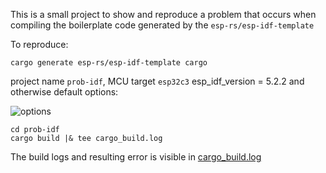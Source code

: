 This is a small project to show and reproduce a problem that occurs when compiling the boilerplate code generated by 
the `esp-rs/esp-idf-template`

To reproduce:


`cargo generate esp-rs/esp-idf-template cargo`

project name `prob-idf`, MCU target `esp32c3` esp_idf_version = 5.2.2 and otherwise default options:

![options](cargo-esp-generate.png)

```
cd prob-idf
cargo build |& tee cargo_build.log
```

The build logs and resulting error is visible in [cargo_build.log](cargo_build.log)



